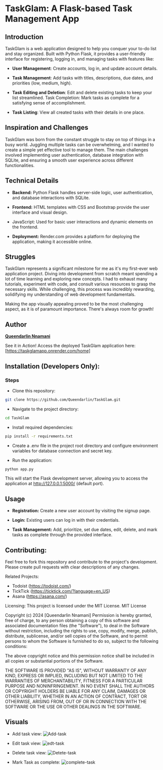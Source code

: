 # TaskGlam: A Flask-based Task Management App

## Introduction
TaskGlam is a web application designed to help you conquer your to-do list and stay organized. Built with Python Flask, it provides a user-friendly interface for registering, logging in, and managing tasks with features like:

* **User Management**: Create accounts, log in, and update account details.

* **Task Management**: Add tasks with titles, descriptions, due dates, and priorities (low, medium, high).

* **Task Editing and Deletion**: Edit and delete existing tasks to keep your list streamlined.
Task Completion: Mark tasks as complete for a satisfying sense of accomplishment.

* **Task Listing**: View all created tasks with their details in one place.

## Inspiration and Challenges
TaskGlam was born from the constant struggle to stay on top of things in a busy world. Juggling multiple tasks can be overwhelming, and I wanted to create a simple yet effective tool to manage them. The main challenges involved implementing user authentication, database integration with SQLite, and ensuring a smooth user experience across different functionalities.

## Technical Details
* **Backend:** Python Flask handles server-side logic, user authentication, and database interactions with SQLite.

* **Frontend:** HTML templates with CSS and Bootstrap provide the user interface and visual design.
* JavaScript: Used for basic user interactions and dynamic elements on the frontend.

* **Deployment:** Render.com provides a platform for deploying the application, making it accessible online.

## Struggles
TaskGlam represents a significant milestone for me as it's my first-ever web application project. Diving into development from scratch meant spending a lot of time learning and exploring new concepts. I had to exhaust many tutorials, experiment with code, and consult various resources to grasp the necessary skills. While challenging, this process was incredibly rewarding, solidifying my understanding of web development fundamentals.

Making the app visually appealing proved to be the most challenging aspect, as it is of paramount importance. There's always room for growth!

## Author
[**Queendarlin Nnamani**](https://www.linkedin.com/in/queendarlin-nnamani/)

See it in Action!
Access the deployed TaskGlam application here: [https://taskglamapp.onrender.com/home]

## Installation (Developers Only):

### Steps
* Clone this repository:
```Bash
git clone https://github.com/Queendarlin/TaskGlam.git
```
* Navigate to the project directory:
```Bash
cd TaskGlam
```
* Install required dependencies:
```Bash
pip install -r requirements.txt
```
* Create a .env file in the project root directory and configure environment variables for database connection and secret key.

* Run the application:
```Bash
python app.py
```
This will start the Flask development server, allowing you to access the application at http://127.0.0.1:5000/ (default port).

## Usage
* **Registration:** Create a new user account by visiting the signup page.

* **Login:** Existing users can log in with their credentials.

* **Task Management:** Add, prioritize, set due dates, edit, delete, and mark tasks as complete through the provided interface.

## Contributing:
Feel free to fork this repository and contribute to the project's development. Please create pull requests with clear descriptions of any changes.

Related Projects:
* Todoist (https://todoist.com/)
* TickTick (https://ticktick.com/?language=en_US)
* Asana (https://asana.com/)

Licensing:
This project is licensed under the MIT License.
MIT License

Copyright (c) 2024 [Queendarlin Nnamani]
Permission is hereby granted, free of charge, to any person obtaining a copy of this software and associated documentation files (the "Software"), to deal in the Software without restriction, including the rights to use, copy, modify, merge, publish, distribute, sublicense, and/or sell copies of the Software, and to permit persons to whom the Software is furnished to do so, subject to the following conditions:

The above copyright notice and this permission notice shall be included in all copies or substantial portions of the Software.

THE SOFTWARE IS PROVIDED "AS IS", WITHOUT WARRANTY OF ANY KIND, EXPRESS OR IMPLIED, INCLUDING BUT NOT LIMITED TO THE WARRANTIES OF MERCHANTABILITY, FITNESS FOR A PARTICULAR PURPOSE AND NONINFRINGEMENT. IN NO EVENT SHALL THE AUTHORS OR COPYRIGHT HOLDERS BE LIABLE FOR ANY CLAIM, DAMAGES OR OTHER LIABILITY, WHETHER IN AN ACTION OF CONTRACT, TORT OR OTHERWISE, ARISING FROM, OUT OF OR IN CONNECTION WITH THE SOFTWARE OR THE USE OR OTHER DEALINGS IN THE SOFTWARE.

## Visuals
* Add task view:
![Add-task](https://github.com/Queendarlin/TaskGlam/assets/112155127/6cc6fbed-c743-4205-8459-cba81fe9744e)


* Edit task view:
![edt-task](https://github.com/Queendarlin/TaskGlam/assets/112155127/2e650d0c-a1e8-4a5c-867a-710af9ece4b8)


* Delete task view:
![Detete-task](https://github.com/Queendarlin/TaskGlam/assets/112155127/ebe7e224-ace6-4c96-afd7-0ac275694f5a)


* Mark Task as complete:
![complete-task](https://github.com/Queendarlin/TaskGlam/assets/112155127/ca4ecb2f-34f9-4fa4-9fc1-20db414eb6c7)



